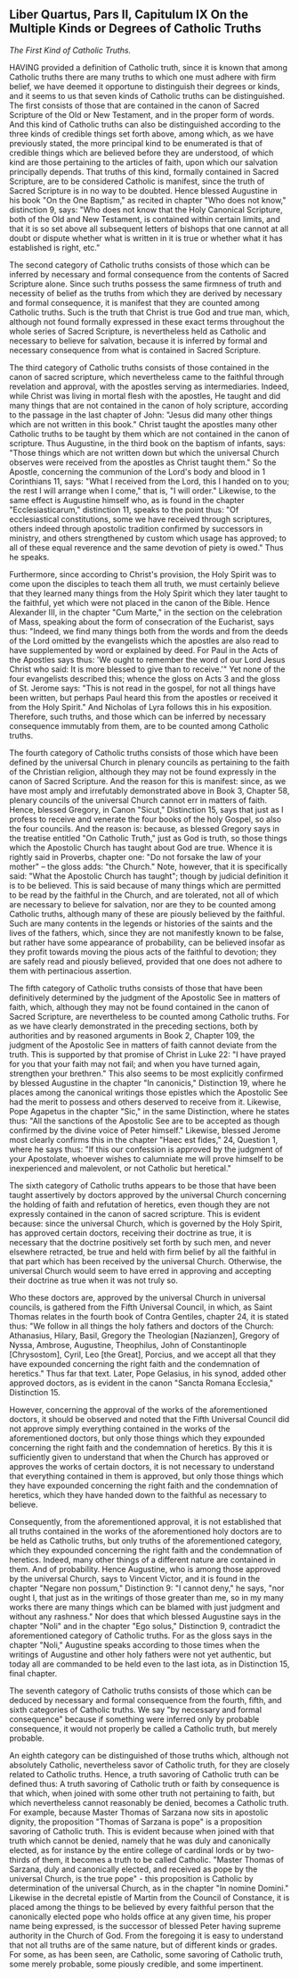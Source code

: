 ## Liber Quartus, Pars II, Capitulum IX On the Multiple Kinds or Degrees of Catholic Truths

*The First Kind of Catholic Truths.*

HAVING provided a definition of Catholic truth, since it is known that among Catholic truths there are many truths to which one must adhere with firm belief, we have deemed it opportune to distinguish their degrees or kinds, and it seems to us that seven kinds of Catholic truths can be distinguished. The first consists of those that are contained in the canon of Sacred Scripture of the Old or New Testament, and in the proper form of words. And this kind of Catholic truths can also be distinguished according to the three kinds of credible things set forth above, among which, as we have previously stated, the more principal kind to be enumerated is that of credible things which are believed before they are understood, of which kind are those pertaining to the articles of faith, upon which our salvation principally depends. That truths of this kind, formally contained in Sacred Scripture, are to be considered Catholic is manifest, since the truth of Sacred Scripture is in no way to be doubted. Hence blessed Augustine in his book "On the One Baptism," as recited in chapter "Who does not know," distinction 9, says: "Who does not know that the Holy Canonical Scripture, both of the Old and New Testament, is contained within certain limits, and that it is so set above all subsequent letters of bishops that one cannot at all doubt or dispute whether what is written in it is true or whether what it has established is right, etc."

The second category of Catholic truths consists of those which can be inferred by necessary and formal consequence from the contents of Sacred Scripture alone. Since such truths possess the same firmness of truth and necessity of belief as the truths from which they are derived by necessary and formal consequence, it is manifest that they are counted among Catholic truths. Such is the truth that Christ is true God and true man, which, although not found formally expressed in these exact terms throughout the whole series of Sacred Scripture, is nevertheless held as Catholic and necessary to believe for salvation, because it is inferred by formal and necessary consequence from what is contained in Sacred Scripture.

The third category of Catholic truths consists of those contained in the canon of sacred scripture, which nevertheless came to the faithful through revelation and approval, with the apostles serving as intermediaries. Indeed, while Christ was living in mortal flesh with the apostles, He taught and did many things that are not contained in the canon of holy scripture, according to the passage in the last chapter of John: "Jesus did many other things which are not written in this book." Christ taught the apostles many other Catholic truths to be taught by them which are not contained in the canon of scripture. Thus Augustine, in the third book on the baptism of infants, says: "Those things which are not written down but which the universal Church observes were received from the apostles as Christ taught them." So the Apostle, concerning the communion of the Lord's body and blood in 1 Corinthians 11, says: "What I received from the Lord, this I handed on to you; the rest I will arrange when I come," that is, "I will order." Likewise, to the same effect is Augustine himself who, as is found in the chapter "Ecclesiasticarum," distinction 11, speaks to the point thus: "Of ecclesiastical constitutions, some we have received through scriptures, others indeed through apostolic tradition confirmed by successors in ministry, and others strengthened by custom which usage has approved; to all of these equal reverence and the same devotion of piety is owed." Thus he speaks.

Furthermore, since according to Christ's provision, the Holy Spirit was to come upon the disciples to teach them all truth, we must certainly believe that they learned many things from the Holy Spirit which they later taught to the faithful, yet which were not placed in the canon of the Bible. Hence Alexander III, in the chapter "Cum Marte," in the section on the celebration of Mass, speaking about the form of consecration of the Eucharist, says thus: "Indeed, we find many things both from the words and from the deeds of the Lord omitted by the evangelists which the apostles are also read to have supplemented by word or explained by deed. For Paul in the Acts of the Apostles says thus: 'We ought to remember the word of our Lord Jesus Christ who said: It is more blessed to give than to receive.'" Yet none of the four evangelists described this; whence the gloss on Acts 3 and the gloss of St. Jerome says: "This is not read in the gospel, for not all things have been written, but perhaps Paul heard this from the apostles or received it from the Holy Spirit." And Nicholas of Lyra follows this in his exposition. Therefore, such truths, and those which can be inferred by necessary consequence immutably from them, are to be counted among Catholic truths.

The fourth category of Catholic truths consists of those which have been defined by the universal Church in plenary councils as pertaining to the faith of the Christian religion, although they may not be found expressly in the canon of Sacred Scripture. And the reason for this is manifest: since, as we have most amply and irrefutably demonstrated above in Book 3, Chapter 58, plenary councils of the universal Church cannot err in matters of faith. Hence, blessed Gregory, in Canon "Sicut," Distinction 15, says that just as I profess to receive and venerate the four books of the holy Gospel, so also the four councils. And the reason is: because, as blessed Gregory says in the treatise entitled "On Catholic Truth," just as God is truth, so those things which the Apostolic Church has taught about God are true. Whence it is rightly said in Proverbs, chapter one: "Do not forsake the law of your mother" – the gloss adds: "the Church." Note, however, that it is specifically said: "What the Apostolic Church has taught"; though by judicial definition it is to be believed. This is said because of many things which are permitted to be read by the faithful in the Church, and are tolerated, not all of which are necessary to believe for salvation, nor are they to be counted among Catholic truths, although many of these are piously believed by the faithful. Such are many contents in the legends or histories of the saints and the lives of the fathers, which, since they are not manifestly known to be false, but rather have some appearance of probability, can be believed insofar as they profit towards moving the pious acts of the faithful to devotion; they are safely read and piously believed, provided that one does not adhere to them with pertinacious assertion.

The fifth category of Catholic truths consists of those that have been definitively determined by the judgment of the Apostolic See in matters of faith, which, although they may not be found contained in the canon of Sacred Scripture, are nevertheless to be counted among Catholic truths. For as we have clearly demonstrated in the preceding sections, both by authorities and by reasoned arguments in Book 2, Chapter 109, the judgment of the Apostolic See in matters of faith cannot deviate from the truth. This is supported by that promise of Christ in Luke 22: "I have prayed for you that your faith may not fail; and when you have turned again, strengthen your brethren." This also seems to be most explicitly confirmed by blessed Augustine in the chapter "In canonicis," Distinction 19, where he places among the canonical writings those epistles which the Apostolic See had the merit to possess and others deserved to receive from it. Likewise, Pope Agapetus in the chapter "Sic," in the same Distinction, where he states thus: "All the sanctions of the Apostolic See are to be accepted as though confirmed by the divine voice of Peter himself." Likewise, blessed Jerome most clearly confirms this in the chapter "Haec est fides," 24, Question 1, where he says thus: "If this our confession is approved by the judgment of your Apostolate, whoever wishes to calumniate me will prove himself to be inexperienced and malevolent, or not Catholic but heretical."

The sixth category of Catholic truths appears to be those that have been taught assertively by doctors approved by the universal Church concerning the holding of faith and refutation of heretics, even though they are not expressly contained in the canon of sacred scripture. This is evident because: since the universal Church, which is governed by the Holy Spirit, has approved certain doctors, receiving their doctrine as true, it is necessary that the doctrine positively set forth by such men, and never elsewhere retracted, be true and held with firm belief by all the faithful in that part which has been received by the universal Church. Otherwise, the universal Church would seem to have erred in approving and accepting their doctrine as true when it was not truly so.

Who these doctors are, approved by the universal Church in universal councils, is gathered from the Fifth Universal Council, in which, as Saint Thomas relates in the fourth book of Contra Gentiles, chapter 24, it is stated thus: "We follow in all things the holy fathers and doctors of the Church: Athanasius, Hilary, Basil, Gregory the Theologian [Nazianzen], Gregory of Nyssa, Ambrose, Augustine, Theophilus, John of Constantinople [Chrysostom], Cyril, Leo [the Great], Porcius, and we accept all that they have expounded concerning the right faith and the condemnation of heretics." Thus far that text. Later, Pope Gelasius, in his synod, added other approved doctors, as is evident in the canon "Sancta Romana Ecclesia," Distinction 15.

However, concerning the approval of the works of the aforementioned doctors, it should be observed and noted that the Fifth Universal Council did not approve simply everything contained in the works of the aforementioned doctors, but only those things which they expounded concerning the right faith and the condemnation of heretics. By this it is sufficiently given to understand that when the Church has approved or approves the works of certain doctors, it is not necessary to understand that everything contained in them is approved, but only those things which they have expounded concerning the right faith and the condemnation of heretics, which they have handed down to the faithful as necessary to believe.

Consequently, from the aforementioned approval, it is not established that all truths contained in the works of the aforementioned holy doctors are to be held as Catholic truths, but only truths of the aforementioned category, which they expounded concerning the right faith and the condemnation of heretics. Indeed, many other things of a different nature are contained in them. And of probability. Hence Augustine, who is among those approved by the universal Church, says to Vincent Victor, and it is found in the chapter "Negare non possum," Distinction 9: "I cannot deny," he says, "nor ought I, that just as in the writings of those greater than me, so in my many works there are many things which can be blamed with just judgment and without any rashness." Nor does that which blessed Augustine says in the chapter "Noli" and in the chapter "Ego solus," Distinction 9, contradict the aforementioned category of Catholic truths. For as the gloss says in the chapter "Noli," Augustine speaks according to those times when the writings of Augustine and other holy fathers were not yet authentic, but today all are commanded to be held even to the last iota, as in Distinction 15, final chapter.

The seventh category of Catholic truths consists of those which can be deduced by necessary and formal consequence from the fourth, fifth, and sixth categories of Catholic truths. We say "by necessary and formal consequence" because if something were inferred only by probable consequence, it would not properly be called a Catholic truth, but merely probable.

An eighth category can be distinguished of those truths which, although not absolutely Catholic, nevertheless savor of Catholic truth, for they are closely related to Catholic truths. Hence, a truth savoring of Catholic truth can be defined thus: A truth savoring of Catholic truth or faith by consequence is that which, when joined with some other truth not pertaining to faith, but which nevertheless cannot reasonably be denied, becomes a Catholic truth. For example, because Master Thomas of Sarzana now sits in apostolic dignity, the proposition "Thomas of Sarzana is pope" is a proposition savoring of Catholic truth. This is evident because when joined with that truth which cannot be denied, namely that he was duly and canonically elected, as for instance by the entire college of cardinal lords or by two-thirds of them, it becomes a truth to be called Catholic. "Master Thomas of Sarzana, duly and canonically elected, and received as pope by the universal Church, is the true pope" - this proposition is Catholic by determination of the universal Church, as in the chapter "In nomine Domini." Likewise in the decretal epistle of Martin from the Council of Constance, it is placed among the things to be believed by every faithful person that the canonically elected pope who holds office at any given time, his proper name being expressed, is the successor of blessed Peter having supreme authority in the Church of God. From the foregoing it is easy to understand that not all truths are of the same nature, but of different kinds or grades. For some, as has been seen, are Catholic, some savoring of Catholic truth, some merely probable, some piously credible, and some impertinent.